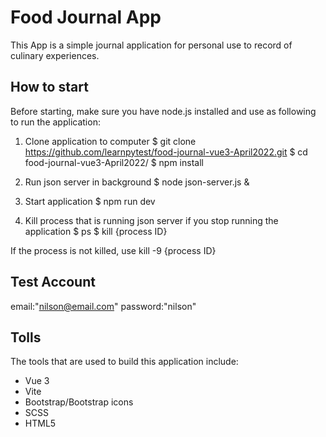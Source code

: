 # Food Journal App

This App is a simple journal application for personal use to record of culinary experiences.

## How to start

Before starting, make sure you have node.js installed and use as following to run the application:
1. Clone application to computer
$ git clone https://github.com/learnpytest/food-journal-vue3-April2022.git
$ cd food-journal-vue3-April2022/
$ npm install

2. Run json server in background
$ node json-server.js &

3. Start application
$ npm run dev

4. Kill process that is running json server if you stop running the application
$ ps
$ kill {process ID}

If the process is not killed, use kill -9 {process ID}

## Test Account
email:"nilson@email.com"
password:"nilson"

## Tolls

The tools that are used to build this application include:
- Vue 3
- Vite
- Bootstrap/Bootstrap icons
- SCSS
- HTML5
